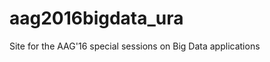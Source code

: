 aag2016bigdata_ura
==================

Site for the AAG'16 special sessions on Big Data applications
